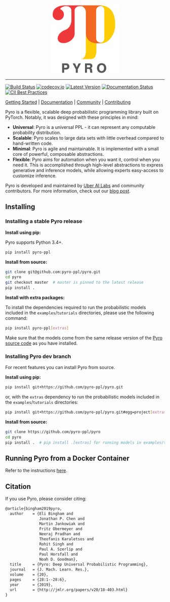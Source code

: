 <div align="center">
  <a href="http://pyro.ai"> <img width="220px" height="220px" src="docs/source/_static/img/pyro_logo_with_text.png"></a>
</div>

-----------------------------------------

[![Build Status](https://travis-ci.com/pyro-ppl/pyro.svg?branch=dev)](https://travis-ci.com/pyro-ppl/pyro)
[![codecov.io](https://codecov.io/github/pyro-ppl/pyro/branch/dev/graph/badge.svg)](https://codecov.io/github/pyro-ppl/pyro)
[![Latest Version](https://badge.fury.io/py/pyro-ppl.svg)](https://pypi.python.org/pypi/pyro-ppl)
[![Documentation Status](https://readthedocs.org/projects/pyro-ppl/badge/?version=dev)](http://pyro-ppl.readthedocs.io/en/stable/?badge=dev)
[![CII Best Practices](https://bestpractices.coreinfrastructure.org/projects/3056/badge)](https://bestpractices.coreinfrastructure.org/projects/3056)

[Getting Started](http://pyro.ai/examples) |
[Documentation](http://docs.pyro.ai/) |
[Community](http://forum.pyro.ai/) |
[Contributing](https://github.com/pyro-ppl/pyro/blob/master/CONTRIBUTING.md)

Pyro is a flexible, scalable deep probabilistic programming library built on PyTorch.  Notably, it was designed with these principles in mind:

- **Universal**: Pyro is a universal PPL - it can represent any computable probability distribution.
- **Scalable**: Pyro scales to large data sets with little overhead compared to hand-written code.
- **Minimal**: Pyro is agile and maintainable. It is implemented with a small core of powerful, composable abstractions.
- **Flexible**: Pyro aims for automation when you want it, control when you need it. This is accomplished through high-level abstractions to express generative and inference models, while allowing experts easy-access to customize inference.

Pyro is developed and maintained by [Uber AI Labs](http://uber.ai) and community contributors.
For more information, check out our [blog post](http://eng.uber.com/pyro).

## Installing

### Installing a stable Pyro release

**Install using pip:**

Pyro supports Python 3.4+.

```sh
pip install pyro-ppl
```

**Install from source:**
```sh
git clone git@github.com:pyro-ppl/pyro.git
cd pyro
git checkout master  # master is pinned to the latest release
pip install .
```

**Install with extra packages:**

To install the dependencies required to run the probabilistic models included in the `examples`/`tutorials` directories, please use the following command:
```sh
pip install pyro-ppl[extras] 
```
Make sure that the models come from the same release version of the [Pyro source code](https://github.com/pyro-ppl/pyro/releases) as you have installed.

### Installing Pyro dev branch

For recent features you can install Pyro from source.

**Install using pip:**

```sh
pip install git+https://github.com/pyro-ppl/pyro.git
```

or, with the `extras` dependency to run the probabilistic models included in the `examples`/`tutorials` directories:
```sh
pip install git+https://github.com/pyro-ppl/pyro.git#egg=project[extras]
```

**Install from source:**

```sh
git clone https://github.com/pyro-ppl/pyro
cd pyro
pip install .  # pip install .[extras] for running models in examples/tutorials
```

## Running Pyro from a Docker Container

Refer to the instructions [here](docker/README.md).

## Citation
If you use Pyro, please consider citing:
```
@article{bingham2019pyro,
  author    = {Eli Bingham and
               Jonathan P. Chen and
               Martin Jankowiak and
               Fritz Obermeyer and
               Neeraj Pradhan and
               Theofanis Karaletsos and
               Rohit Singh and
               Paul A. Szerlip and
               Paul Horsfall and
               Noah D. Goodman},
  title     = {Pyro: Deep Universal Probabilistic Programming},
  journal   = {J. Mach. Learn. Res.},
  volume    = {20},
  pages     = {28:1--28:6},
  year      = {2019},
  url       = {http://jmlr.org/papers/v20/18-403.html}
}
```
